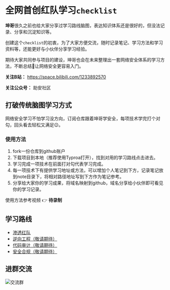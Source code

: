 # 全网首创红队学习`checklist`
**坤哥**很久之前也给大家分享过学习路线脑图，表达知识体系还是很好的，但没法记录、分享和沉淀知识等。

创建这个`checklist`的初衷，为了大家方便交流，随时记录笔记、学习方法和学习资料等，还能更好与小伙伴分享学习经验。

期待大家共同参与项目的建设，坤哥也会在未来整理出一套网络安全体系的学习方法，不断总结🧐让网络安全更容易入门。

**关注B站：** https://space.bilibili.com/1233892570

**关注公众号：** 助安社区

## 打破传统脑图学习方式

网络安全学习不怕学习没方向，订阅仓库跟着坤哥学安全，每项技术学完打个对勾，回头看去轻松又满足😉。

### 使用方法

1. fork一份仓库到github账户
2. 下载项目到本地（推荐使用Typroa打开），找到对用的学习路线点击进去。
3. 学习完成一项技术在前面打对勾代表学习完成。
4. 每一项技术下有提供学习地址或方法，可以增加个人笔记到下方，记录笔记放到note目录下，将相对路径地址写到下方作为笔记参考。
5. 分享给大家你的学习成果，将域名映射到github，域名分享给小伙伴即可看见你的学习记录。

使用方法参考视频 👉 **待录制**

## 学习路线

- [渗透红队](red-team.md)
- [逆向工程（敬请期待）]()
- [代码审计（敬请期待）](codereview.md)
- [安全合规（敬请期待）]()

## 进群交流

![交流群](https://paper.static.secself.com/img/qrcode/sechelper_group_qr.png)
